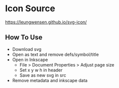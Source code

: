 # Icon Source

<https://leungwensen.github.io/svg-icon/>

## How To Use

-   Download svg
-   Open as text and remove defs/symbol/title
-   Open in Inkscape
    -   File > Document Properties > Adjust page size
    -   Set x y w h in header
    -   Save as new svg in src
-   Remove metadata and inkscape data
